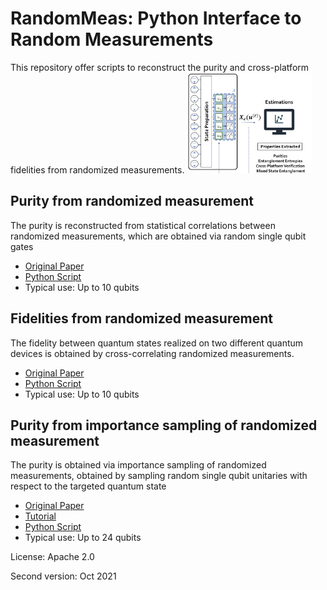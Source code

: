 # RandomMeas: Python Interface to Random Measurements

This repository offer scripts to reconstruct the purity and cross-platform fidelities from randomized measurements.
<img src="Pics/RandomMeasurements.png" alt="drawing" width="200"/>

## Purity from randomized measurement
The purity is reconstructed from statistical correlations between randomized measurements, which are obtained via random single qubit gates

+ [Original Paper](https://science.sciencemag.org/content/364/6437)
+ [Python Script](PurityRM.py)
+ Typical use: Up to 10 qubits

## Fidelities from randomized measurement
The fidelity between quantum states realized on two different quantum devices is obtained by cross-correlating randomized measurements.

+ [Original Paper](https://journals.aps.org/prl/abstract/10.1103/PhysRevLett.124.010504)
+ [Python Script](FidelityRM.py)
+ Typical use: Up to 10 qubits

## Purity from importance sampling of randomized measurement
The purity is obtained via importance sampling of randomized measurements, obtained by sampling random single qubit unitaries  with respect to the targeted quantum state

+ [Original Paper](https://arxiv.org/abs/2102.13524)
+ [Tutorial](GHZ_markdown.ipynb)
+ [Python Script](FidelityRM.py)
+ Typical use: Up to 24 qubits


License: Apache 2.0

Second version: Oct 2021
